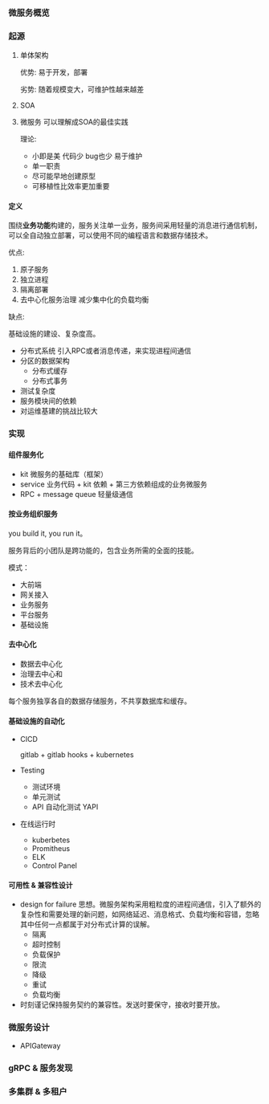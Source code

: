 ### 微服务概览

### 起源

1. 单体架构

   优势: 易于开发，部署

   劣势: 随着规模变大，可维护性越来越差

2. SOA

3. 微服务 可以理解成SOA的最佳实践

   理论:

   - 小即是美 代码少 bug也少 易于维护
   - 单一职责
   - 尽可能早地创建原型
   - 可移植性比效率更加重要

#### 定义

围绕**业务功能**构建的，服务关注单一业务，服务间采用轻量的消息进行通信机制，可以全自动独立部署，可以使用不同的编程语言和数据存储技术。

优点:

1. 原子服务
2. 独立进程
3. 隔离部署
4. 去中心化服务治理 减少集中化的负载均衡

缺点:

基础设施的建设、复杂度高。

- 分布式系统 引入RPC或者消息传递，来实现进程间通信
- 分区的数据架构
  - 分布式缓存
  - 分布式事务
- 测试复杂度
- 服务模块间的依赖
- 对运维基建的挑战比较大

### 实现

#### 组件服务化

- kit 微服务的基础库（框架）
- service 业务代码 + kit 依赖 + 第三方依赖组成的业务微服务
- RPC + message queue 轻量级通信

#### 按业务组织服务

you build it, you run it。

服务背后的小团队是跨功能的，包含业务所需的全面的技能。

模式：

- 大前端
- 网关接入
- 业务服务
- 平台服务
- 基础设施

#### 去中心化

- 数据去中心化
- 治理去中心和
- 技术去中心化

每个服务独享各自的数据存储服务，不共享数据库和缓存。

#### 基础设施的自动化

- CICD 

  gitlab + gitlab hooks + kubernetes

- Testing

  - 测试环境
  - 单元测试
  - API 自动化测试 YAPI

- 在线运行时

  - kuberbetes
  - Promitheus
  - ELK
  - Control Panel

#### 可用性 & 兼容性设计

- design for failure 思想。微服务架构采用粗粒度的进程间通信，引入了额外的复杂性和需要处理的新问题，如网络延迟、消息格式、负载均衡和容错，忽略其中任何一点都属于对分布式计算的误解。
  - 隔离
  - 超时控制
  - 负载保护
  - 限流
  - 降级
  - 重试
  - 负载均衡
- 时刻谨记保持服务契约的兼容性。发送时要保守，接收时要开放。

### 微服务设计

- APIGateway



### gRPC & 服务发现



### 多集群 & 多租户